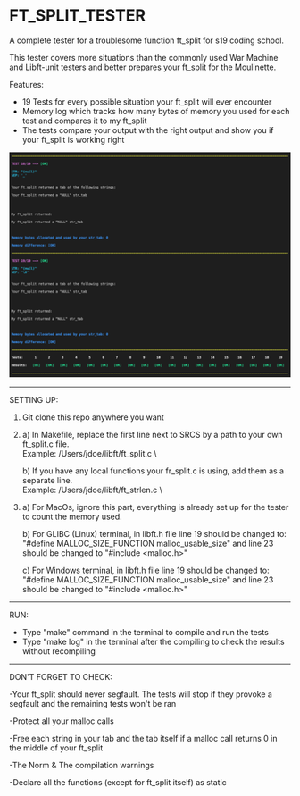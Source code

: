 # FT_SPLIT_TESTER
A complete tester for a troublesome function ft_split for s19 coding school.

This tester covers more situations than the commonly used War Machine and Libft-unit testers and better prepares your ft_split for the Moulinette.



Features:
- 19 Tests for every possible situation your ft_split will ever encounter
- Memory log which tracks how many bytes of memory you used for each test and compares it to my ft_split
- The tests compare your output with the right output and show you if your ft_split is working right

![](Images/img.png)

--------------------------------------------------------------------------------------------------------------------------------------
SETTING UP:
1) Git clone this repo anywhere you want


2) a) In Makefile, replace the first line next to SRCS by a path to your own ft_split.c file.      
      Example: /Users/jdoe/libft/ft_split.c \

   b) If you have any local functions your fr_split.c is using, add them as a separate line.             
      Example: /Users/jdoe/libft/ft_strlen.c \
   
   
3) a) For MacOs, ignore this part, everything is already set up for the tester to count the memory used.

   b) For GLIBC (Linux) terminal, in libft.h file line 19 should be changed to: "#define MALLOC_SIZE_FUNCTION malloc_usable_size"
      and line 23 should be changed to "#include <malloc.h>"
      
   c) For Windows terminal, in libft.h file line 19 should be changed to: "#define MALLOC_SIZE_FUNCTION malloc_usable_size"
      and line 23 should be changed to "#include <malloc.h>"
      
--------------------------------------------------------------------------------------------------------------------------------------
RUN:
- Type "make" command in the terminal to compile and run the tests
- Type "make log" in the terminal after the compiling to check the results without recompiling


--------------------------------------------------------------------------------------------------------------------------------------
DON'T FORGET TO CHECK:

-Your ft_split should never segfault. The tests will stop if they provoke a segfault and the remaining tests won't be ran

-Protect all your malloc calls

-Free each string in your tab and the tab itself if a malloc call returns 0 in the middle of your ft_split

-The Norm & The compilation warnings

-Declare all the functions (except for ft_split itself) as static
